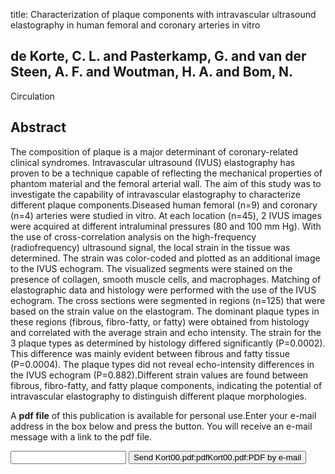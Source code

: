 title: Characterization of plaque components with intravascular ultrasound elastography in human femoral and coronary arteries in vitro

## de Korte, C. L. and Pasterkamp, G. and van der Steen, A. F. and Woutman, H. A. and Bom, N.
Circulation


## Abstract
The composition of plaque is a major determinant of coronary-related clinical syndromes. Intravascular ultrasound (IVUS) elastography has proven to be a technique capable of reflecting the mechanical properties of phantom material and the femoral arterial wall. The aim of this study was to investigate the capability of intravascular elastography to characterize different plaque components.Diseased human femoral (n=9) and coronary (n=4) arteries were studied in vitro. At each location (n=45), 2 IVUS images were acquired at different intraluminal pressures (80 and 100 mm Hg). With the use of cross-correlation analysis on the high-frequency (radiofrequency) ultrasound signal, the local strain in the tissue was determined. The strain was color-coded and plotted as an additional image to the IVUS echogram. The visualized segments were stained on the presence of collagen, smooth muscle cells, and macrophages. Matching of elastographic data and histology were performed with the use of the IVUS echogram. The cross sections were segmented in regions (n=125) that were based on the strain value on the elastogram. The dominant plaque types in these regions (fibrous, fibro-fatty, or fatty) were obtained from histology and correlated with the average strain and echo intensity. The strain for the 3 plaque types as determined by histology differed significantly (P=0.0002). This difference was mainly evident between fibrous and fatty tissue (P=0.0004). The plaque types did not reveal echo-intensity differences in the IVUS echogram (P=0.882).Different strain values are found between fibrous, fibro-fatty, and fatty plaque components, indicating the potential of intravascular elastography to distinguish different plaque morphologies.

A <b>pdf file</b> of this publication is available for personal use.Enter your e-mail address in the box below and press the button. You will receive an e-mail message with a link to the pdf file.
<form action="sender.php">  <input type="text" name="email">  <input type="submit" value="Send Kort00.pdf:pdfKort00.pdf:PDF by e-mail"></form>